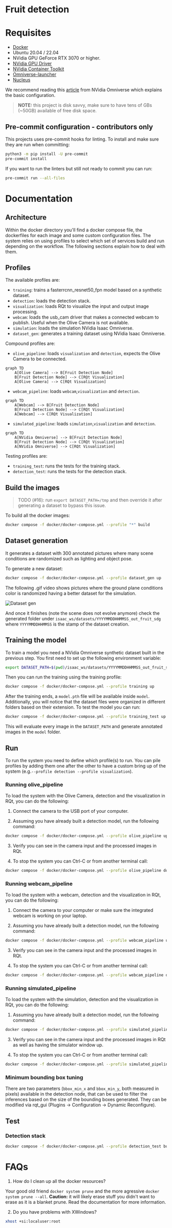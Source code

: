 # Fruit detection

# Requisites

- [Docker](https://docs.docker.com/engine/install/ubuntu/)
- Ubuntu 20.04 / 22.04
- NVidia GPU GeForce RTX 3070 or higher.
- [NVidia GPU Driver](https://www.nvidia.com/en-us/drivers/unix/)
- [NVidia Container Toolkit](https://github.com/NVIDIA/nvidia-container-toolkit)
- [Omniverse-launcher](https://www.nvidia.com/en-us/omniverse/download/)
- [Nucleus](https://docs.omniverse.nvidia.com/nucleus/latest/workstation/installation.html)

We recommend reading this [article](https://docs.omniverse.nvidia.com/isaacsim/latest/installation/install_container.html) from NVidia Omniverse which explains the basic configuration.

> **NOTE:** this project is disk savvy, make sure to have tens of GBs (~50GB) available of free disk space.

## Pre-commit configuration - contributors only

This projects uses pre-commit hooks for linting. To install and make sure they are run when committing:

```bash
python3 -m pip install -U pre-commit
pre-commit install
```

If you want to run the linters but still not ready to commit you can run:

```bash
pre-commit run --all-files
```

# Documentation

## Architecture

Within the docker directory you'll find a docker compose file, the dockerfiles for each image and some custom configuration files.
The system relies on using profiles to select which set of services build and run depending on the workflow. The following sections explain how to deal with them.

## Profiles

The available profiles are:

- `training`: trains a fasterrcnn_resnet50_fpn model based on a synthetic dataset.
- `detection`: loads the detection stack.
- `visualization`: loads RQt to visualize the input and output image processing.
- `webcam`: loads the usb_cam driver that makes a connected webcam to publish. Useful when the Olive Camera is not available.
- `simulation`: loads the simulation NVidia Isaac Omniverse.
- `dataset_gen`: generates a training dataset using NVidia Isaac Omniverse.

Compound profiles are:

- `olive_pipeline`: loads `visualization` and `detection`, expects the Olive Camera to be connected.

```mermaid
graph TD
    A[Olive Camera] --> B[Fruit Detection Node]
    B[Fruit Detection Node] --> C[RQt Visualization]
    A[Olive Camera] --> C[RQt Visualization]
```

- `webcam_pipeline`: loads `webcam`,`visualization` and `detection`.

```mermaid
graph TD
    A[Webcam] --> B[Fruit Detection Node]
    B[Fruit Detection Node] --> C[RQt Visualization]
    A[Webcam] --> C[RQt Visualization]
```

- `simulated_pipeline`: loads `simulation`,`visualization` and `detection`.

```mermaid
graph TD
    A[NVidia Omniverse] --> B[Fruit Detection Node]
    B[Fruit Detection Node] --> C[RQt Visualization]
    A[NVidia Omniverse] --> C[RQt Visualization]
```

Testing profiles are:

- `training_test`: runs the tests for the training stack.
- `detection_test`: runs the tests for the detection stack.

## Build the images

> TODO (#16): run `export DATASET_PATH=/tmp` and then override it after generating a dataset to bypass this issue.

To build all the docker images:

```bash
docker compose -f docker/docker-compose.yml --profile "*" build
```
## Dataset generation

It generates a dataset with 300 annotated pictures where many scene conditions are randomized such as lighting and object pose.

To generate a new dataset:

```bash
docker compose -f docker/docker-compose.yml --profile dataset_gen up
```

The following .gif video shows pictures where the ground plane conditions color is randomized having a better dataset for the simulation.

![Dataset gen](./doc/dataset_gen.gif)

And once it finishes (note the scene does not evolve anymore) check the generated folder under `isaac_ws/datasets/YYYYMMDDHHMMSS_out_fruit_sdg` where `YYYYMMDDHHMMSS` is the stamp of the dataset creation.

## Training the model

To train a model you need a NVidia Omniverse synthetic dataset built in the previous step. You first need to set up the following environment variable:

```bash
export DATASET_PATH=$(pwd)/isaac_ws/datasets/YYYYMMDDHHMMSS_out_fruit_sdg
```

Then you can run the training using the training profile:

```bash
docker compose -f docker/docker-compose.yml --profile training up
```

After the training ends, a `model.pth` file will be available inside `model`. Additionally, you will notice that the dataset files were organized in different folders based on their extension. To test the model you can run:

```bash
docker compose -f docker/docker-compose.yml --profile training_test up
```

This will evaluate every image in the `DATASET_PATH` and generate annotated images in the `model` folder.

## Run

To run the system you need to define which profile(s) to run. You can pile profiles by adding them one after the other to have a custom bring up of the system (e.g.`--profile detection --profile visualization`).

### Running olive_pipeline

To load the system with the Olive Camera, detection and the visualization in RQt, you can do the following:

1. Connect the camera to the USB port of your computer.

2. Assuming you have already built a detection model, run the following command:

```bash
docker compose -f docker/docker-compose.yml --profile olive_pipeline up
```

3. Verify you can see in the camera input and the processed images in RQt.

4. To stop the system you can Ctrl-C or from another terminal call:

```bash
docker compose -f docker/docker-compose.yml --profile olive_pipeline down
```

### Running webcam_pipeline

To load the system with a webcam, detection and the visualization in RQt, you can do the following:

1. Connect the camera to your computer or make sure the integrated webcam is working on your laptop.

2. Assuming you have already built a detection model, run the following command:

```bash
docker compose -f docker/docker-compose.yml --profile webcam_pipeline up
```

3. Verify you can see in the camera input and the processed images in RQt.

4. To stop the system you can Ctrl-C or from another terminal call:

```bash
docker compose -f docker/docker-compose.yml --profile webcam_pipeline down
```

### Running simulated_pipeline

To load the system with the simulation, detection and the visualization in RQt, you can do the following:

1. Assuming you have already built a detection model, run the following command:

```bash
docker compose -f docker/docker-compose.yml --profile simulated_pipeline up
```

3. Verify you can see in the camera input and the processed images in RQt as well as having the simulator window up.

4. To stop the system you can Ctrl-C or from another terminal call:

```bash
docker compose -f docker/docker-compose.yml --profile simulated_pipeline down
```

### Minimum bounding box tuning

There are two parameters (`bbox_min_x` and `bbox_min_y`, both measured in pixels) available in the detection node, that can be used to filter the inferences based on the size of the bounding boxes generated. They can be modified via rqt_gui (Plugins -> Configuration -> Dynamic Reconfigure).

## Test

### Detection stack

```bash
docker compose -f docker/docker-compose.yml --profile detection_test build
```

# FAQs

1. How do I clean up all the docker resources?

Your good old friend `docker system prune` and the more agressive `docker system prune --all`. **Caution:** it will likely erase stuff you didn't want to erase as it is a blanket prune. Read the documentation for more information.

2. Do you have problems with XWindows?

```bash
xhost +si:localuser:root
```

